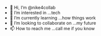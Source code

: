 - 👋 Hi, I’m @nike4collab
- 👀 I’m interested in ...tech
- 🌱 I’m currently learning ...how things work
- 💞️ I’m looking to collaborate on ...my future
- 📫 How to reach me ...call me if you know

<!---
nike4collab/nike4collab is a ✨ special ✨ repository because its `README.md` (this file) appears on your GitHub profile.
You can click the Preview link to take a look at your changes.
--->
